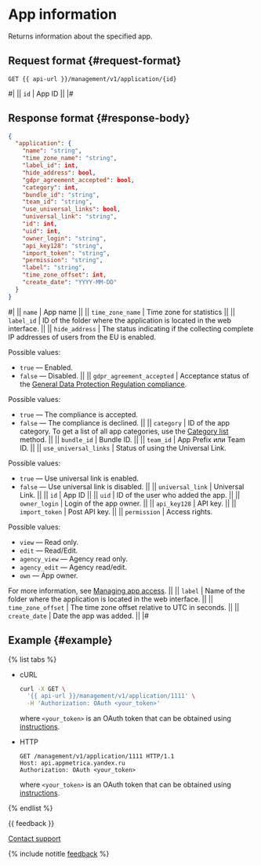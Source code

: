 # App information

Returns information about the specified app.

## Request format {#request-format}

```
GET {{ api-url }}/management/v1/application/{id}
```

#|
|| `id` | App ID ||
|#

## Response format {#response-body}

```json translate=no
{
  "application": {
    "name": "string",
    "time_zone_name": "string",
    "label_id": int,
    "hide_address": bool,
    "gdpr_agreement_accepted": bool,
    "category": int,
    "bundle_id": "string",
    "team_id": "string",
    "use_universal_links": bool,
    "universal_link": "string",
    "id": int,
    "uid": int,
    "owner_login": "string",
    "api_key128": "string",
    "import_token": "string",
    "permission": "string",
    "label": "string",
    "time_zone_offset": int,
    "create_date": "YYYY-MM-DD"
  }
}
```

#|
|| `name` | App name ||
|| `time_zone_name` | Time zone for statistics ||
|| `label_id` | ID of the folder where the application is located in the web interface. ||
|| `hide_address` | The status indicating if the collecting complete IP addresses of users from the EU is enabled.

Possible values:
- `true` — Enabled.
- `false` — Disabled. ||
   || `gdpr_agreement_accepted` | Acceptance status of the [General Data Protection Regulation compliance](https://yandex.ru/legal/metrica_agreement/).

Possible values:
- `true` — The compliance is accepted.
- `false` — The compliance is declined. ||
   || `category` | ID of the app category. To get a list of all app categories, use the [Category list](get-categories.md) method. ||
   || `bundle_id` | Bundle ID. ||
   || `team_id` | App Prefix или Team ID. ||
   || `use_universal_links` | Status of using the Universal Link.

Possible values:
- `true` — Use universal link is enabled.
- `false` — Use universal link is disabled. ||
   || `universal_link` | Universal Link. ||
   || `id` | App ID ||
   || `uid` | ID of the user who added the app. ||
   || `owner_login` | Login of the app owner. ||
   || `api_key128` | API key. ||
   || `import_token` | Post API key. ||
   || `permission` | Access rights.

Possible values:

- `view` — Read only.
- `edit` — Read/Edit.
- `agency_view` — Agency read only.
- `agency_edit` — Agency read/edit.
- `own` — App owner.

For more information, see [Managing app access](../../../common/access.md). ||
|| `label` | Name of the folder where the application is located in the web interface. ||
|| `time_zone_offset` | The time zone offset relative to UTC in seconds. ||
|| `create_date` | Date the app was added. ||
|#

## Example {#example}

{% list tabs %}

- cURL

   ```bash translate=no
   curl -X GET \
     '{{ api-url }}/management/v1/application/1111' \
     -H 'Authorization: OAuth <your_token>'
   ```

   where `<your_token>` is an OAuth token that can be obtained using [instructions](../../intro/authorization.md#get-oauth-token).

- HTTP

   ```http translate=no
   GET /management/v1/application/1111 HTTP/1.1
   Host: api.appmetrica.yandex.ru
   Authorization: OAuth <your_token>
   ```

   where `<your_token>` is an OAuth token that can be obtained using [instructions](../../intro/authorization.md#get-oauth-token).

{% endlist %}

{{ feedback }}

<a href="../../../troubleshooting/feedback-new">
  <span class="button">Contact support</span>
</a>

{% include notitle [feedback](../../../_includes/feedback-button.md) %}
